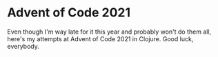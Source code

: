 # Advent of Code 2021

Even though I'm way late for it this year and probably won't do them all, here's my attempts at Advent of Code 2021 in Clojure. Good luck, everybody.